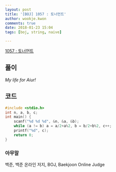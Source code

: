 ```yaml
---
layout: post
title: '[BOJ] 1057 : 토너먼트'
author: wookje.kwon
comments: true
date: 2018-01-23 15:04
tags: [boj, string, naive]

---
```


[1057 : 토너먼트](https://www.acmicpc.net/problem/1057)

## 풀이

*My life for Aiur!*

## 코드

```cpp
#include <stdio.h>
int n, a, b, c;
int main() {
    scanf("%d %d %d", &n, &a, &b);
    while (a != b) a = a/2+a%2, b = b/2+b%2, c++;
    printf("%d", c);
    return 0;
}
```

### 아무말  
백준, 백준 온라인 저지, BOJ, Baekjoon Online Judge
